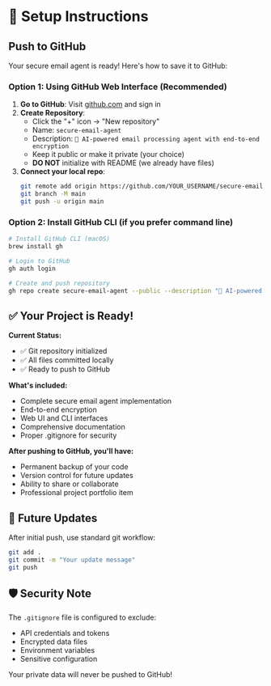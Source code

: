 # 🚀 Setup Instructions

## Push to GitHub

Your secure email agent is ready! Here's how to save it to GitHub:

### Option 1: Using GitHub Web Interface (Recommended)

1. **Go to GitHub**: Visit [github.com](https://github.com) and sign in
2. **Create Repository**:
   - Click the "+" icon → "New repository"
   - Name: `secure-email-agent`
   - Description: `🔐 AI-powered email processing agent with end-to-end encryption`
   - Keep it public or make it private (your choice)
   - **DO NOT** initialize with README (we already have files)
3. **Connect your local repo**:
   ```bash
   git remote add origin https://github.com/YOUR_USERNAME/secure-email-agent.git
   git branch -M main
   git push -u origin main
   ```

### Option 2: Install GitHub CLI (if you prefer command line)

```bash
# Install GitHub CLI (macOS)
brew install gh

# Login to GitHub
gh auth login

# Create and push repository
gh repo create secure-email-agent --public --description "🔐 AI-powered email processing agent with end-to-end encryption" --source=. --push
```

## ✅ Your Project is Ready!

**Current Status:**
- ✅ Git repository initialized
- ✅ All files committed locally
- ✅ Ready to push to GitHub

**What's included:**
- Complete secure email agent implementation
- End-to-end encryption
- Web UI and CLI interfaces
- Comprehensive documentation
- Proper .gitignore for security

**After pushing to GitHub, you'll have:**
- Permanent backup of your code
- Version control for future updates
- Ability to share or collaborate
- Professional project portfolio item

## 🔄 Future Updates

After initial push, use standard git workflow:
```bash
git add .
git commit -m "Your update message"
git push
```

## 🛡️ Security Note

The `.gitignore` file is configured to exclude:
- API credentials and tokens
- Encrypted data files
- Environment variables
- Sensitive configuration

Your private data will never be pushed to GitHub!